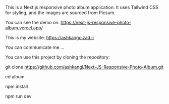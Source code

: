 This is a Next.js responsive photo album application. It uses Tailwind CSS for styling, and the images are sourced from Picsum.

You can see the demo on: https://next-js-responsive-photo-album.vercel.app/

This is my website: https://ashkangolzad.ir

You can communicate me ...

You can use this project by cloning the repository:

git clone https://github.com/ashkangl/Next-JS-Responsive-Photo-Album.git

cd album

npm install

npm run dev
